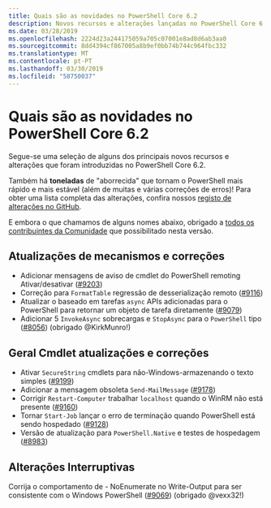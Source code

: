 ```yaml
---
title: Quais são as novidades no PowerShell Core 6.2
description: Novos recursos e alterações lançadas no PowerShell Core 6.2
ms.date: 03/28/2019
ms.openlocfilehash: 2224d23a244175059a705c07001e8ad8d6ab3aa0
ms.sourcegitcommit: 8dd4394cf867005a8b9ef0bb74b744c964fbc332
ms.translationtype: MT
ms.contentlocale: pt-PT
ms.lasthandoff: 03/30/2019
ms.locfileid: "58750037"
---
```

# <a name="whats-new-in-powershell-core-62"></a>Quais são as novidades no PowerShell Core 6.2

Segue-se uma seleção de alguns dos principais novos recursos e alterações que foram introduzidas no PowerShell Core 6.2.

Também há **toneladas** de "aborrecida" que tornam o PowerShell mais rápido e mais estável (além de muitas e várias correções de erros)!
Para obter uma lista completa das alterações, confira nossos [registo de alterações no GitHub](https://github.com/PowerShell/PowerShell/blob/master/CHANGELOG.md).

E embora o que chamamos de alguns nomes abaixo, obrigado a [todos os contribuintes da Comunidade](https://github.com/PowerShell/PowerShell/graphs/contributors) que possibilitado nesta versão.

## <a name="engine-updates-and-fixes"></a>Atualizações de mecanismos e correções

- Adicionar mensagens de aviso de cmdlet do PowerShell remoting Ativar/desativar ([#9203][])
- Correção para `FormatTable` regressão de desserialização remoto ([#9116][])
- Atualizar o baseado em tarefas `async` APIs adicionadas para o PowerShell para retornar um objeto de tarefa diretamente ([#9079][])
- Adicionar 5 `InvokeAsync` sobrecargas e `StopAsync` para o `PowerShell` tipo ([#8056][]) (obrigado @KirkMunro!)

## <a name="general-cmdlet-updates-and-fixes"></a>Geral Cmdlet atualizações e correções

- Ativar `SecureString` cmdlets para não-Windows-armazenando o texto simples ([#9199][])
- Adicionar a mensagem obsoleta `Send-MailMessage` ([#9178][])
- Corrigir `Restart-Computer` trabalhar `localhost` quando o WinRM não está presente ([#9160][])
- Tornar `Start-Job` lançar o erro de terminação quando PowerShell está sendo hospedado ([#9128][])
- Versão de atualização para `PowerShell.Native` e testes de hospedagem ([#8983][])

## <a name="breaking-changes"></a>Alterações Interruptivas

Corrija o comportamento de - NoEnumerate no Write-Output para ser consistente com o Windows PowerShell ([#9069][]) (obrigado @vexx32!)

<!-- Link references -->
[#8056]: https://github.com/PowerShell/PowerShell/pull/8056
[#8983]: https://github.com/PowerShell/PowerShell/pull/8983
[#9069]: https://github.com/PowerShell/PowerShell/pull/9069
[#9079]: https://github.com/PowerShell/PowerShell/pull/9079
[#9116]: https://github.com/PowerShell/PowerShell/pull/9116
[#9128]: https://github.com/PowerShell/PowerShell/pull/9128
[#9160]: https://github.com/PowerShell/PowerShell/pull/9160
[#9178]: https://github.com/PowerShell/PowerShell/pull/9178
[#9199]: https://github.com/PowerShell/PowerShell/pull/9199
[#9203]: https://github.com/PowerShell/PowerShell/pull/9203
